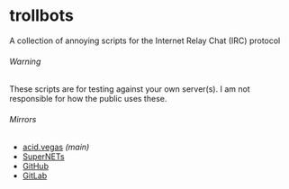 # trollbots
A collection of annoying scripts for the Internet Relay Chat (IRC) protocol

###### Warning
These scripts are for testing against your own server(s). I am not responsible for how the public uses these.

###### Mirrors
- [acid.vegas](https://acid.vegas/trollbots) *(main)*
- [SuperNETs](https://git.supernets.org/acidvegas/trollbots)
- [GitHub](https://github.com/acidvegas/trollbots)
- [GitLab](https://gitlab.com/acidvegas/trollbots)


